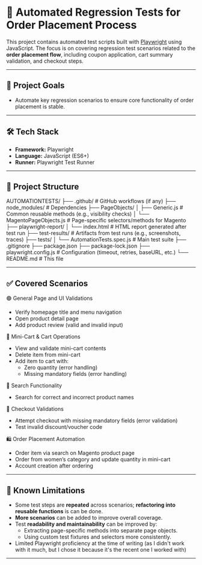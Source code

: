 # 🧪 Automated Regression Tests for Order Placement Process

This project contains automated test scripts built with [Playwright](https://playwright.dev/) using JavaScript. The focus is on covering regression test scenarios related to the **order placement flow**, including coupon application, cart summary validation, and checkout steps.

---

## 🚀 Project Goals

- Automate key regression scenarios to ensure core functionality of order placement is stable.

---

## 🛠 Tech Stack

- **Framework:** Playwright
- **Language:** JavaScript (ES6+)
- **Runner:** Playwright Test Runner

---

## 📁 Project Structure
AUTOMATIONTESTS/
├── .github/ # GitHub workflows (if any)
├── node_modules/ # Dependencies
├── PageObjects/
│ ├── Generic.js # Common reusable methods (e.g., visibility checks)
│ └── MagentoPageObjects.js # Page-specific selectors/methods for Magento
├── playwright-report/
│ └── index.html # HTML report generated after test run
├── test-results/ # Artifacts from test runs (e.g., screenshots, traces)
├── tests/
│ └── AutomationTests.spec.js # Main test suite
├── .gitignore
├── package.json
├── package-lock.json
├── playwright.config.js # Configuration (timeout, retries, baseURL, etc.)
└── README.md # This file

---

## ✅ Covered Scenarios

🟢 General Page and UI Validations
- Verify homepage title and menu navigation
- Open product detail page
- Add product review (valid and invalid input)

🛒 Mini-Cart & Cart Operations
- View and validate mini-cart contents
- Delete item from mini-cart
- Add item to cart with:
    - Zero quantity (error handling)
    - Missing mandatory fields (error handling)

🔎 Search Functionality
- Search for correct and incorrect product names

🧾 Checkout Validations
- Attempt checkout with missing mandatory fields (error validation)
- Test invalid discount/voucher code

🛍 Order Placement Automation
- Order item via search on Magento product page
- Order from women’s category and update quantity in mini-cart
- Account creation after ordering

---

## 🚧 Known Limitations

- Some test steps are **repeated** across scenarios; **refactoring into reusable functions** is can be done.
- **More scenarios** can be added to improve overall coverage.
- Test **readability and maintainability** can be improved by:
  - Extracting page-specific methods into separate page objects.
  - Using custom test fixtures and selectors more consistently.
- Limited Playwright proficiency at the time of writing (as I didn't work with it much, but I chose it because it's the recent one I worked with)

---